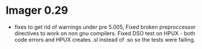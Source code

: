 # Imager 0.29

- fixes to get rid of warnings under pre 5.005,   Fixed broken preproccessor directives to work on non gnu  compilers.  Fixed DSO test on HPUX - both code errors and  HPUX creates .sl instead of .so so the tests were failing.